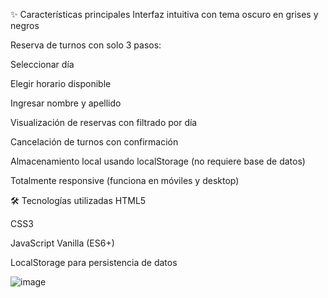 ✨ Características principales
Interfaz intuitiva con tema oscuro en grises y negros

Reserva de turnos con solo 3 pasos:

Seleccionar día

Elegir horario disponible

Ingresar nombre y apellido

Visualización de reservas con filtrado por día

Cancelación de turnos con confirmación

Almacenamiento local usando localStorage (no requiere base de datos)

Totalmente responsive (funciona en móviles y desktop)

🛠 Tecnologías utilizadas
HTML5

CSS3

JavaScript Vanilla (ES6+)

LocalStorage para persistencia de datos

![image](https://github.com/user-attachments/assets/f21d3ff6-9223-4d76-a67a-bba84106e62d)
